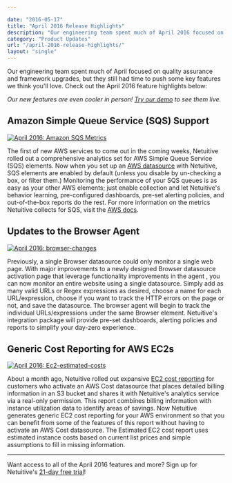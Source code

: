 ```yaml
---

date: "2016-05-17"
title: "April 2016 Release Highlights"
description: "Our engineering team spent much of April 2016 focused on quality assurance and framework upgrades, but they still pushed some features we think you’ll love."
category: "Product Updates"
url: "/april-2016-release-highlights/"
layout: "single"
---
```



Our engineering team spent much of April focused on quality assurance and framework upgrades, but they still had time to push some key features we think you'll love. Check out the April 2016 feature highlights below:

*Our new features are even cooler in person! [Try our demo](/signup) to see them live.*

Amazon Simple Queue Service (SQS) Support
-----------------------------------------

[![April 2016: Amazon SQS Metrics](https://s3-us-west-2.amazonaws.com/com-netuitive-app-usw2-public/wp-content/uploads/2016/05/april-rnh-sqs-1024x470.png)](https://s3-us-west-2.amazonaws.com/com-netuitive-app-usw2-public/wp-content/uploads/2016/05/april-rnh-sqs.png)

The first of new AWS services to come out in the coming weeks, Netuitive rolled out a comprehensive analytics set for AWS Simple Queue Service (SQS) elements. Now when you set up an [AWS datasource](https://help.netuitive.com/Content/Misc/Datasources/AWS/new_aws_datasource.htm) with Netuitive, SQS elements are enabled by default (unless you disable by un-checking a box, or filter them.) Monitoring the performance of your SQS queues is as easy as your other AWS elements; just enable collection and let Netuitive's behavior learning, pre-configured dashboards, pre-set alerting policies, and out-of-the-box reports do the rest. For more information on the metrics Netuitive collects for SQS, visit the [AWS docs](https://help.netuitive.com/Content/Misc/Datasources/AWS/new_aws_datasource.htm#amazon_metrics).

Updates to the Browser Agent
----------------------------

[![April 2016: browser-changes](https://s3-us-west-2.amazonaws.com/com-netuitive-app-usw2-public/wp-content/uploads/2016/05/april-rnh-browser-changes-1024x335.png)](https://s3-us-west-2.amazonaws.com/com-netuitive-app-usw2-public/wp-content/uploads/2016/05/april-rnh-browser-changes.png)

Previously, a single Browser datasource could only monitor a single web page. With major improvements to a newly designed Browser datasource activation page that leverage functionality improvements in the agent , you can now monitor an entire website using a single datasource. Simply add as many valid URLs or Regex expressions as desired, choose a name for each URL/expression, choose if you want to track the HTTP errors on the page or not, and save the datasource. The browser agent will begin to track the individual URLs/expressions under the same Browser element. Netuitive's integration package will provide pre-set dashboards, alerting policies and reports to simplify your day-zero experience.

Generic Cost Reporting for AWS EC2s
-----------------------------------

[![April 2016: Ec2-estimated-costs](https://s3-us-west-2.amazonaws.com/com-netuitive-app-usw2-public/wp-content/uploads/2016/05/april-rnh-ec2-estimated-costs-1024x588.png)](https://s3-us-west-2.amazonaws.com/com-netuitive-app-usw2-public/wp-content/uploads/2016/05/april-rnh-ec2-estimated-costs.png)

About a month ago, Netuitive rolled out expansive [EC2 cost reporting](https://help.netuitive.com/Content/Reports/ec2_cost_report.htm) for customers who activate an AWS Cost datasource that places detailed billing information in an S3 bucket and shares it with Netuitive's analytics service via a real-only permission. This report combines billing information with instance utilization data to identify areas of savings. Now Netuitive generates generic EC2 cost reporting for your AWS environment so that you can benefit from some of the features of this report without having to activate an AWS Cost datasource. The Estimated EC2 cost report uses estimated instance costs based on current list prices and simple assumptions to fill in missing information.

* * * * *

Want access to all of the April 2016 features and more? Sign up for Netuitive's [21-day free trial](/signup)!
